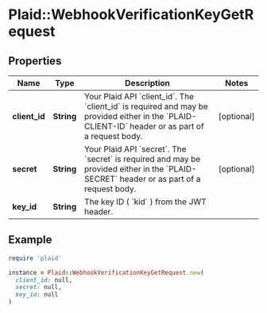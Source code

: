 # Plaid::WebhookVerificationKeyGetRequest

## Properties

| Name | Type | Description | Notes |
| ---- | ---- | ----------- | ----- |
| **client_id** | **String** | Your Plaid API &#x60;client_id&#x60;. The &#x60;client_id&#x60; is required and may be provided either in the &#x60;PLAID-CLIENT-ID&#x60; header or as part of a request body. | [optional] |
| **secret** | **String** | Your Plaid API &#x60;secret&#x60;. The &#x60;secret&#x60; is required and may be provided either in the &#x60;PLAID-SECRET&#x60; header or as part of a request body. | [optional] |
| **key_id** | **String** | The key ID ( &#x60;kid&#x60; ) from the JWT header. |  |

## Example

```ruby
require 'plaid'

instance = Plaid::WebhookVerificationKeyGetRequest.new(
  client_id: null,
  secret: null,
  key_id: null
)
```

